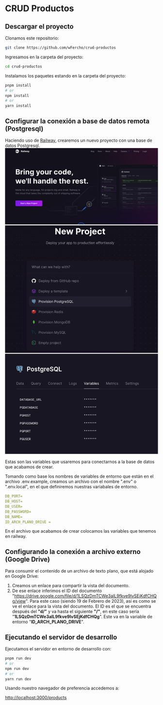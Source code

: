 
# CRUD Productos
## Descargar el proyecto
Clonamos este repositorio:
```bash
git clone https://github.com/wFercho/crud-productos
```
Ingresamos en la carpeta del proyecto:
```bash
cd crud-productos
```

Instalamos los paquetes estando en la carpeta del proyecto:
```bash
pnpm install
# or
npm install
# or
yarn install
```
## Configurar la conexión a base de datos remota (Postgresql)
Haciendo uso de [Railway](https://railway.app/), crearemos un nuevo proyecto con una base de datos Postgresql.
![](./images/railway-home-page.png)
![](./images/railway-project-selection.png)
![](./images/railway-variables.png)


Estas son las variables que usaremos para conectarnos a la base de datos que acabamos de crear.  

Tomando como base los nombres de variables de entorno que están en el archivo .env.example, creamos un archivo con el nombre ".env" o ".env.local", en el que definiremos nuestras variabales de entorno.
```yaml
DB_PORT=
DB_HOST=
DB_USER=
DB_PASSWORD=
DB_NAME=
ID_ARCH_PLANO_DRIVE =
```
En el archivo que acabamos de crear colocamos las variables que tenemos en railway.

## Configurando la conexión a archivo externo (Google Drive)
Para consumir el contenido de un archivo de texto plano, que está alojado en Google Drive: 
1. Creamos un enlace para compartir la vista del documento.
2. De ese enlace inferimos el ID del documento
"https://drive.google.com/file/d/1LSQzDmTCWe3aIL9fkve9lvSEjKdfCHQg/view". Para este caso (siendo 19 de Febrero de 2023), así es como se ve el enlace para la vista del documento. El ID es el que se encuentra después del **"d/"** y va hasta el siguiente **"/"**, en este caso sería "**1LSQzDmTCWe3aIL9fkve9lvSEjKdfCHQg**". Este va en la variable de entorno "**ID_ARCH_PLANO_DRIVE**".
## Ejecutando el servidor de desarrollo
Ejecutamos el servidor en entorno de desarrollo con:
```bash
pnpm run dev
# or
npm run dev
# or
yarn run dev
```

Usando nuestro navegador de preferencia accedemos a:

 [http://localhost:3000/products](http://localhost:3000/products) 

